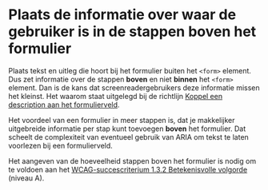 <!-- @license CC0-1.0 -->

# Plaats de informatie over waar de gebruiker is in de stappen boven het formulier

Plaats tekst en uitleg die hoort bij het formulier buiten het `<form>` element. Dus zet informatie over de stappen **boven** en niet **binnen** het `<form>` element. Dan is de kans dat screenreadergebruikers deze informatie missen het kleinst. Het waarom staat uitgelegd bij de richtlijn [Koppel een description aan het formulierveld](/richtlijnen/formulieren/descriptions/koppelen).

Het voordeel van een formulier in meer stappen is, dat je makkelijker uitgebreide informatie per stap kunt toevoegen **boven** het formulier. Dat scheelt de complexiteit van eventueel gebruik van ARIA om tekst te laten voorlezen bij een formulierveld.

Het aangeven van de hoeveelheid stappen boven het formulier is nodig om te voldoen aan het [WCAG-succescriterium 1.3.2 Betekenisvolle volgorde](/wcag/1.3.2) (niveau A).
